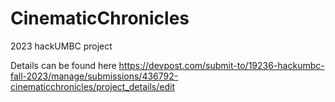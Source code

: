 # CinematicChronicles
2023 hackUMBC project

Details can be found here
https://devpost.com/submit-to/19236-hackumbc-fall-2023/manage/submissions/436792-cinematicchronicles/project_details/edit
